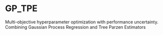 # GP_TPE
Multi-objective hyperparameter optimization with performance uncertainty. Combining Gaussian Process Regression and Tree Parzen Estimators
